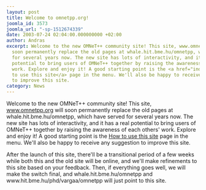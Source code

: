 ```yaml
---
layout: post
title: Welcome to omnetpp.org!
joomla_id: 3573
joomla_url: "-sp-1512674339"
date: 2003-07-24 02:04:00.000000000 +02:00
author: Andras
excerpt: Welcome to the new OMNeT++ community site! This site, www.omnetpp.org will
  soon permanently replace the old pages at whale.hit.bme.hu/omnetpp, which have served
  for several years now. The new site has lots of interactivity, and it has a real
  potential to bring users of OMNeT++ together by raising the awareness of each others'
  work. Explore and enjoy it! A good starting point is the <a href="index.php?option=com_content&view=article&id=3434">How
  to use this site</a> page in the menu. We'll also be happy to receive any suggestion
  to improve this site.
category: News
---
```

Welcome to the new OMNeT++ community site! This site, www.omnetpp.org will soon permanently replace the old pages at whale.hit.bme.hu/omnetpp, which have served for several years now. The new site has lots of interactivity, and it has a real potential to bring users of OMNeT++ together by raising the awareness of each others' work. Explore and enjoy it! A good starting point is the <a href="index.php?option=com_content&view=article&id=3434">How to use this site</a> page in the menu. We'll also be happy to receive any suggestion to improve this site.
<P>After the launch of this site, there'll be a transitional period of a few weeks while both this and the old site will be online, and we'll make refinements to this site based on your feedback. Then, if everything goes well, we will make the switch final, and whale.hit.bme.hu/omnetpp and www.hit.bme.hu/phd/vargaa/omnetpp will just point to this site.</P>
